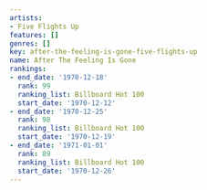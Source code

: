 ```yaml
---
artists:
- Five Flights Up
features: []
genres: []
key: after-the-feeling-is-gone-five-flights-up
name: After The Feeling Is Gone
rankings:
- end_date: '1970-12-18'
  rank: 99
  ranking_list: Billboard Hot 100
  start_date: '1970-12-12'
- end_date: '1970-12-25'
  rank: 98
  ranking_list: Billboard Hot 100
  start_date: '1970-12-19'
- end_date: '1971-01-01'
  rank: 89
  ranking_list: Billboard Hot 100
  start_date: '1970-12-26'
---
```


